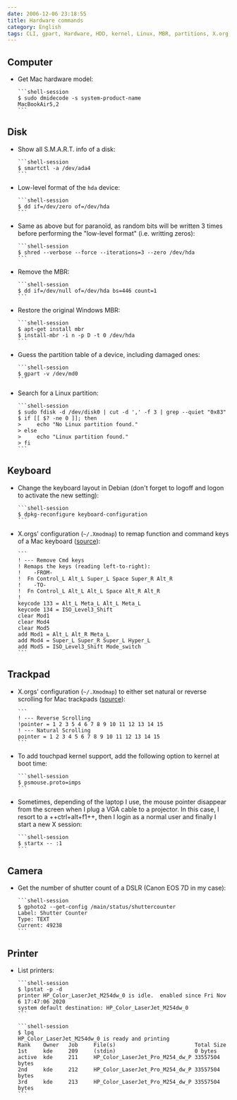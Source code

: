 ```yaml
---
date: 2006-12-06 23:18:55
title: Hardware commands
category: English
tags: CLI, gpart, Hardware, HDD, kernel, Linux, MBR, partitions, X.org, gphoto, DSLR, Canon EOS 7D, dmidecode, printer, CUPS, smartmontools
---
```


## Computer

  * Get Mac hardware model:

        ```shell-session
        $ sudo dmidecode -s system-product-name
        MacBookAir5,2
        ```

## Disk

  * Show all S.M.A.R.T. info of a disk:

        ```shell-session
        $ smartctl -a /dev/ada4
        ```

  * Low-level format of the `hda` device:

        ```shell-session
        $ dd if=/dev/zero of=/dev/hda
        ```

  * Same as above but for paranoïd, as random bits will be written 3 times before performing the "low-level format" (i.e. writting zeros):

        ```shell-session
        $ shred --verbose --force --iterations=3 --zero /dev/hda
        ```

  * Remove the MBR:

        ```shell-session
        $ dd if=/dev/null of=/dev/hda bs=446 count=1
        ```

  * Restore the original Windows MBR:

        ```shell-session
        $ apt-get install mbr
        $ install-mbr -i n -p D -t 0 /dev/hda
        ```

  * Guess the partition table of a device, including damaged ones:

        ```shell-session
        $ gpart -v /dev/md0
        ```

  * Search for a Linux partition:

        ```shell-session
        $ sudo fdisk -d /dev/disk0 | cut -d ',' -f 3 | grep --quiet "0x83"
        $ if [[ $? -ne 0 ]]; then
        >     echo "No Linux partition found."
        > else
        >     echo "Linux partition found."
        > fi
        ```


## Keyboard

  * Change the keyboard layout in Debian (don't forget to logoff and logon to activate the new setting):

        ```shell-session
        $ dpkg-reconfigure keyboard-configuration
        ```

  * X.orgs' configuration (`~/.Xmodmap`) to remap function and command keys of a Mac keyboard ([source](https://github.com/kdeldycke/dotfiles/blob/cc9d00879f14036498615067349f1d75fcd96bf5/dotfiles-linux/.Xmodmap#L10-L24)):

        ```
        ! --- Remove Cmd keys
        ! Remaps the keys (reading left-to-right):
        !    -FROM-
        !  Fn Control_L Alt_L Super_L Space Super_R Alt_R
        !    -TO-
        !  Fn Control_L Alt_L Alt_L Space Alt_R Alt_R
        !
        keycode 133 = Alt_L Meta_L Alt_L Meta_L
        keycode 134 = ISO_Level3_Shift
        clear Mod1
        clear Mod4
        clear Mod5
        add Mod1 = Alt_L Alt_R Meta_L
        add Mod4 = Super_L Super_R Super_L Hyper_L
        add Mod5 = ISO_Level3_Shift Mode_switch
        ```


## Trackpad

  * X.orgs' configuration (`~/.Xmodmap`) to either set natural or reverse scrolling for Mac trackpads ([source](https://github.com/kdeldycke/dotfiles/blob/cc9d00879f14036498615067349f1d75fcd96bf5/dotfiles-linux/.Xmodmap#L1-L4)):

        ```
        ! --- Reverse Scrolling
        !pointer = 1 2 3 5 4 6 7 8 9 10 11 12 13 14 15
        ! --- Natural Scrolling
        pointer = 1 2 3 4 5 6 7 8 9 10 11 12 13 14 15
        ```

  * To add touchpad kernel support, add the following option to kernel at boot time:

        ```shell-session
        $ psmouse.proto=imps
        ```

  * Sometimes, depending of the laptop I use, the mouse pointer disappear from the screen when I plug a VGA cable to a projector. In this case, I resort to a ++ctrl+alt+f1++, then I login as a normal user and finally I start a new X session:

        ```shell-session
        $ startx -- :1
        ```


## Camera

  * Get the number of shutter count of a DSLR (Canon EOS 7D in my case):

        ```shell-session
        $ gphoto2 --get-config /main/status/shuttercounter
        Label: Shutter Counter
        Type: TEXT
        Current: 49238
        ```

## Printer

  * List printers:

        ```shell-session
        $ lpstat -p -d
        printer HP_Color_LaserJet_M254dw_0 is idle.  enabled since Fri Nov  6 17:47:06 2020
        system default destination: HP_Color_LaserJet_M254dw_0
        ```
        
        ```shell-session
        $ lpq
        HP_Color_LaserJet_M254dw_0 is ready and printing
        Rank    Owner   Job     File(s)                         Total Size
        1st     kde     209     (stdin)                         0 bytes
        active  kde     211     HP_Color_LaserJet_Pro_M254_dw_P 33557504 bytes
        2nd     kde     212     HP_Color_LaserJet_Pro_M254_dw_P 33557504 bytes
        3rd     kde     213     HP_Color_LaserJet_Pro_M254_dw_P 33557504 bytes
        ```
